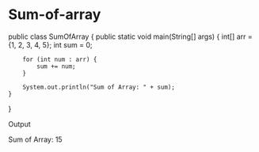 # Sum-of-array
public class SumOfArray {
    public static void main(String[] args) {
        int[] arr = {1, 2, 3, 4, 5};
        int sum = 0;

        for (int num : arr) {
            sum += num;
        }

        System.out.println("Sum of Array: " + sum);
    }
}

Output

Sum of Array: 15
